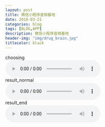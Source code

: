 ```yaml
---
layout: post
title: 微信小程序音频基地
date: 2018-03-21
categories: blog
tags: [BLOG,APP]
description: 微信小程序音频基地
header-img: "img/drug_brain.jpg"
titlecolor: black
---
```

<div>choosing</div>
<audio controls="contorls" src="../../../../../audio/choosing.mp3" alt="choosing.mp3"></audio>

<div>result_normal</div>
<audio controls="contorls" src="../../../../../audio/result_normal.mp3" alt="result_normal.mp3"></audio>

<div>result_end</div>
<audio controls="contorls" src="../../../../../audio/result_end.mp3" alt="result_end.mp3"></audio>

